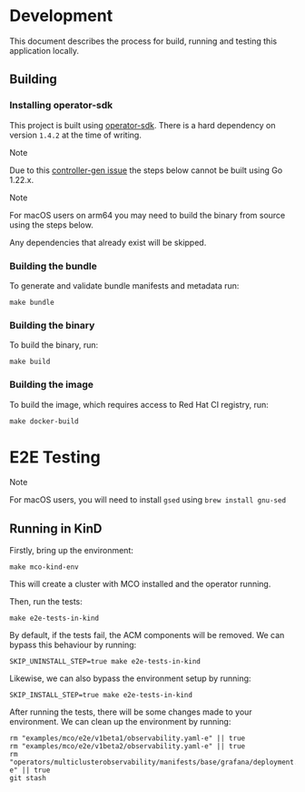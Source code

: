 # Development

This document describes the process for build, running and testing this application locally.

## Building

### Installing operator-sdk

This project is built using [operator-sdk](https://github.com/operator-framework/operator-sdk).
There is a hard dependency on version `1.4.2` at the time of writing.

> [!NOTE]
> Due to this [controller-gen issue](https://github.com/kubernetes-sigs/controller-tools/issues/880)
> the steps below cannot be built using Go 1.22.x.

> [!NOTE]
> For macOS users on arm64 you may need to build the binary from source using the steps below.

Any dependencies that already exist will be skipped.

### Building the bundle

To generate and validate bundle manifests and metadata run:

```shell
make bundle
```

### Building the binary

To build the binary, run:

```shell
make build
```

### Building the image

To build the image, which requires access to Red Hat CI registry, run:

```shell
make docker-build
```

# E2E Testing

> [!NOTE]
> For macOS users, you will need to install `gsed` using `brew install gnu-sed`

## Running in KinD

Firstly, bring up the environment:

```shell
make mco-kind-env
```

This will create a cluster with MCO installed and the operator running.

Then, run the tests:

```shell
make e2e-tests-in-kind
```

By default, if the tests fail, the ACM components will be removed.
We can bypass this behaviour by running:

```shell
SKIP_UNINSTALL_STEP=true make e2e-tests-in-kind
```

Likewise, we can also bypass the environment setup by running:

```shell
SKIP_INSTALL_STEP=true make e2e-tests-in-kind
```

After running the tests, there will be some changes made to your environment.
We can clean up the environment by running:

```shell
rm "examples/mco/e2e/v1beta1/observability.yaml-e" || true
rm "examples/mco/e2e/v1beta2/observability.yaml-e" || true
rm "operators/multiclusterobservability/manifests/base/grafana/deployment.yaml-e" || true
git stash
```
